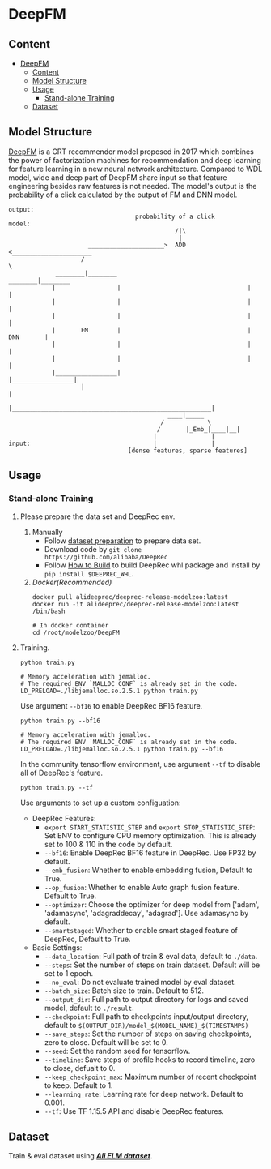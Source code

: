# DeepFM

## Content
- [DeepFM](#deepfm)
  - [Content](#content)
  - [Model Structure](#model-structure)
  - [Usage](#usage)
    - [Stand-alone Training](#stand-alone-training)
  - [Dataset](#dataset)

## Model Structure
[DeepFM](https://arxiv.org/abs/1703.04247) is a CRT recommender model proposed in 2017 which combines the power of factorization machines for recommendation and deep learning for feature learning in a new neural network architecture. Compared to WDL model, wide and deep part of DeepFM share input so that feature engineering besides raw features is not needed.
The model's output is the probability of a click calculated by the output of FM and DNN model.
```
output:
                                   probability of a click
model:
                                              /|\
                                               |
                      _____________________>  ADD  <______________________
                    /                                                      \ 
             ________|________                                     ________|________ 
            |                 |                                   |                 |
            |                 |                                   |                 |
            |                 |                                   |                 |
            |       FM        |                                   |       DNN       |
            |                 |                                   |                 |
            |                 |                                   |                 |
            |_________________|                                   |_________________|
                    |                                                       |
                    |_______________________________________________________|
                                            ____|_____
                                          /            \
                                         /       |_Emb_|____|__|
                                        |               |
input:                                  |               |
                                 [dense features, sparse features]
```

## Usage

### Stand-alone Training
1.  Please prepare the data set and DeepRec env.
    1.  Manually
        - Follow [dataset preparation](#prepare) to prepare data set.
        - Download code by `git clone https://github.com/alibaba/DeepRec`
        - Follow [How to Build](https://github.com/alibaba/DeepRec#how-to-build) to build DeepRec whl package and install by `pip install $DEEPREC_WHL`.
    2.  *Docker(Recommended)*
        ```
        docker pull alideeprec/deeprec-release-modelzoo:latest
        docker run -it alideeprec/deeprec-release-modelzoo:latest /bin/bash

        # In docker container
        cd /root/modelzoo/DeepFM
        ```

2.  Training.  
    ```
    python train.py
    
    # Memory acceleration with jemalloc.
    # The required ENV `MALLOC_CONF` is already set in the code.
    LD_PRELOAD=./libjemalloc.so.2.5.1 python train.py
    ```
    Use argument `--bf16` to enable DeepRec BF16 feature.
    ```
    python train.py --bf16

    # Memory acceleration with jemalloc.
    # The required ENV `MALLOC_CONF` is already set in the code.
    LD_PRELOAD=./libjemalloc.so.2.5.1 python train.py --bf16
    ```
    In the community tensorflow environment, use argument `--tf` to disable all of DeepRec's feature.
    ```
    python train.py --tf
    ```
    Use arguments to set up a custom configuation:
    - DeepRec Features:
      - `export START_STATISTIC_STEP` and `export STOP_STATISTIC_STEP`: Set ENV to configure CPU memory optimization. This is already set to 100 & 110 in the code by default.
      - `--bf16`: Enable DeepRec BF16 feature in DeepRec. Use FP32 by default.
      - `--emb_fusion`: Whether to enable embedding fusion, Default to True.
      - `--op_fusion`: Whether to enable Auto graph fusion feature. Default to True.
      - `--optimizer`: Choose the optimizer for deep model from ['adam', 'adamasync', 'adagraddecay', 'adagrad']. Use adamasync by default.
      - `--smartstaged`: Whether to enable smart staged feature of DeepRec, Default to True.
    - Basic Settings:
      - `--data_location`: Full path of train & eval data, default to `./data`.
      - `--steps`: Set the number of steps on train dataset. Default will be set to 1 epoch.
      - `--no_eval`: Do not evaluate trained model by eval dataset.
      - `--batch_size`: Batch size to train. Default to 512.
      - `--output_dir`: Full path to output directory for logs and saved model, default to `./result`.
      - `--checkpoint`: Full path to checkpoints input/output directory, default to `$(OUTPUT_DIR)/model_$(MODEL_NAME)_$(TIMESTAMPS)`
      - `--save_steps`: Set the number of steps on saving checkpoints, zero to close. Default will be set to 0.
      - `--seed`: Set the random seed for tensorflow.
      - `--timeline`: Save steps of profile hooks to record timeline, zero to close, defualt to 0.
      - `--keep_checkpoint_max`: Maximum number of recent checkpoint to keep. Default to 1.
      - `--learning_rate`: Learning rate for deep network. Default to 0.001.
      - `--tf`: Use TF 1.15.5 API and disable DeepRec features.

## Dataset
Train & eval dataset using [***Ali ELM dataset***](https://tianchi.aliyun.com/dataset/dataDetail?dataId=131047).

